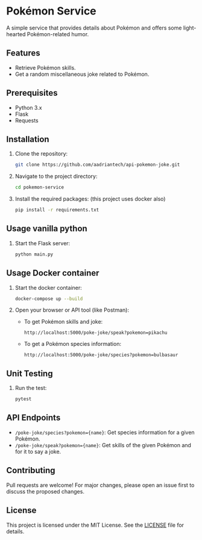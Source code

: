 # Pokémon Service

A simple service that provides details about Pokémon and offers some light-hearted Pokémon-related humor.

## Features

- Retrieve Pokémon skills.
- Get a random miscellaneous joke related to Pokémon.

## Prerequisites

- Python 3.x
- Flask
- Requests

## Installation

1. Clone the repository:
   ```bash
   git clone https://github.com/aadriantech/api-pokemon-joke.git
   ```

2. Navigate to the project directory:
   ```bash
   cd pokemon-service
   ```

3. Install the required packages: (this project uses docker also)
   ```bash
   pip install -r requirements.txt
   ```

## Usage vanilla python

1. Start the Flask server:
   ```bash
   python main.py
   ```

## Usage Docker container
1. Start the docker container:
   ```bash
   docker-compose up --build
   ```

2. Open your browser or API tool (like Postman):
   - To get Pokémon skills and joke:
     ```
     http://localhost:5000/poke-joke/speak?pokemon=pikachu
     ```

   - To get a Pokémon species information:
     ```
     http://localhost:5000/poke-joke/species?pokemon=bulbasaur
     ```

## Unit Testing

1. Run the test:
   ```bash
   pytest
   ```

## API Endpoints

- `/poke-joke/species?pokemon={name}`: Get species information for a given Pokémon.
- `/poke-joke/speak?pokemon={name}`: Get skills of the given Pokémon and for it to say a joke.

## Contributing

Pull requests are welcome! For major changes, please open an issue first to discuss the proposed changes.

## License

This project is licensed under the MIT License. See the [LICENSE](LICENSE) file for details.